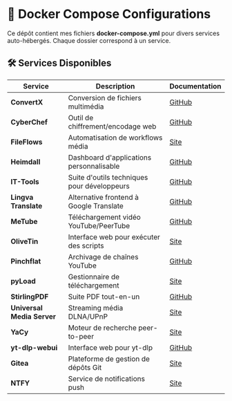 # 🚢 Docker Compose Configurations  
Ce dépôt contient mes fichiers **docker-compose.yml** pour divers services auto-hébergés. 
Chaque dossier correspond à un service.  

## 🛠 Services Disponibles  
| Service                  | Description                                  | Documentation |
|--------------------------|----------------------------------------------|---------------|
| **ConvertX**             | Conversion de fichiers multimédia           | [GitHub](https://github.com/C4illin/ConvertX) |
| **CyberChef**            | Outil de chiffrement/encodage web           | [GitHub](https://github.com/gchq/CyberChef) |
| **FileFlows**            | Automatisation de workflows média           | [Site](https://fileflows.com) |
| **Heimdall**             | Dashboard d'applications personnalisable    | [GitHub](https://github.com/linuxserver/Heimdall) |
| **IT-Tools**             | Suite d'outils techniques pour développeurs | [GitHub](https://github.com/CorentinTh/it-tools) |
| **Lingva Translate**     | Alternative frontend à Google Translate     | [GitHub](https://github.com/TheDavidDelta/lingva-translate) |
| **MeTube**               | Téléchargement vidéo YouTube/PeerTube       | [GitHub](https://github.com/alexta69/metube) |
| **OliveTin**             | Interface web pour exécuter des scripts     | [Site](https://olivetin.app) |
| **Pinchflat**            | Archivage de chaînes YouTube                | [GitHub](https://github.com/rhysb/pinchflat) |
| **pyLoad**               | Gestionnaire de téléchargement              | [Site](https://pyload.net) |
| **StirlingPDF**          | Suite PDF tout-en-un                        | [GitHub](https://github.com/Frooodle/Stirling-PDF) |
| **Universal Media Server** | Streaming média DLNA/UPnP                 | [Site](https://www.universalmediaserver.com) |
| **YaCy**                 | Moteur de recherche peer-to-peer            | [Site](https://yacy.net) |
| **yt-dlp-webui**         | Interface web pour yt-dlp                   | [GitHub](https://github.com/marcopeocchi/yt-dlp-webui) |
| **Gitea**                | Plateforme de gestion de dépôts Git         | [Site](https://about.gitea.com/) |
| **NTFY**                 | Service de notifications push               | [Site](https://ntfy.sh/) |

